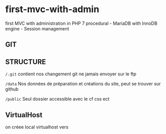 # first-mvc-with-admin
first MVC with administration in PHP 7 procedural - MariaDB with InnoDB engine - Session management
## GIT

## STRUCTURE

`/.git`
contient nos changement git ne jamais envoyer sur le ftp


`/data`
Nos données de préparation et créations du site, peut se trouver sur github

`/public`
Seul dossier accessible avec le cf css ect

## VirtualHost
on créee local virtualhost vers